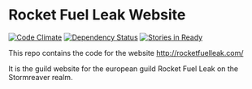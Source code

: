 Rocket Fuel Leak Website
========================

[![Code Climate](https://codeclimate.com/github/RocketFuelLeak/RocketFuelLeakSite.png)](https://codeclimate.com/github/RocketFuelLeak/RocketFuelLeakSite)
[![Dependency Status](https://gemnasium.com/RocketFuelLeak/RocketFuelLeakSite.png)](https://gemnasium.com/RocketFuelLeak/RocketFuelLeakSite)
[![Stories in Ready](https://badge.waffle.io/rocketfuelleak/rocketfuelleaksite.png?label=ready)](https://waffle.io/rocketfuelleak/rocketfuelleaksite)

This repo contains the code for the website http://rocketfuelleak.com/

It is the guild website for the european guild Rocket Fuel Leak on the Stormreaver realm.
